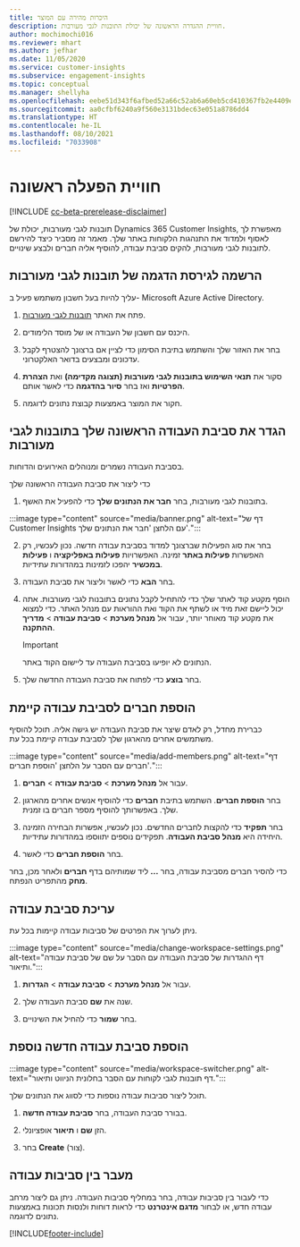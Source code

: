```yaml
---
title: היכרות מהירה עם המוצר
description: חוויית ההגדרה הראשונה של יכולת התובנות לגבי מעורבות.
author: mochimochi016
ms.reviewer: mhart
ms.author: jefhar
ms.date: 11/05/2020
ms.service: customer-insights
ms.subservice: engagement-insights
ms.topic: conceptual
ms.manager: shellyha
ms.openlocfilehash: eebe51d343f6afbed52a66c52ab6a60eb5cd410367fb2e4409eb8679f357c91e
ms.sourcegitcommit: aa0cfbf6240a9f560e3131bdec63e051a8786dd4
ms.translationtype: HT
ms.contentlocale: he-IL
ms.lasthandoff: 08/10/2021
ms.locfileid: "7033908"
---
```

# <a name="first-run-experience"></a>חוויית הפעלה ראשונה

[!INCLUDE [cc-beta-prerelease-disclaimer](includes/cc-beta-prerelease-disclaimer.md)]

תובנות לגבי מעורבות, יכולת של Dynamics 365 Customer Insights, מאפשרת לך לאסוף ולמדוד את התנהגות הלקוחות באתר שלך. מאמר זה מסביר כיצד להירשם לתובנות לגבי מעורבות, להקים סביבת עבודה, להוסיף אליה חברים ולבצע שינויים.

## <a name="sign-up-for-a-demo-of-engagement-insights"></a>הרשמה לגירסת הדגמה של תובנות לגבי מעורבות

עליך להיות בעל חשבון משתמש פעיל ב- Microsoft Azure Active Directory. 

1. פתח את האתר [תובנות לגבי מעורבות](https://pi.dynamics.com/). 

1. היכנס עם חשבון של העבודה או של מוסד הלימודים.

1. בחר את האזור שלך והשתמש בתיבת הסימון כדי לציין אם ברצונך להצטרף לקבל עדכונים ומבצעים בדואר האלקטרוני.

1. סקור את **תנאי השימוש בתובנות לגבי מעורבות (תצוגה מקדימה)** ואת **הצהרת הפרטיות** ואז בחר **סיור בהדגמה** כדי לאשר אותם.

1. חקור את המוצר באמצעות קבוצת נתונים לדוגמה. 

## <a name="set-up-your-first-workspace-in-engagement-insights"></a>הגדר את סביבת העבודה הראשונה שלך בתובנות לגבי מעורבות

בסביבת העבודה נשמרים ומנוהלים האירועים והדוחות.

כדי ליצור את סביבת העבודה הראשונה שלך

1. בתובנות לגבי מעורבות, בחר **חבר את הנתונים שלך** כדי להפעיל את האשף. 

:::image type="content" source="media/banner.png" alt-text="דף של Customer Insights עם הלחצן 'חבר את הנתונים שלך'.":::

2. בחר את סוג הפעילות שברצונך למדוד בסביבת עבודה חדשה. נכון לעכשיו, רק האפשרות **פעילות באתר** זמינה. האפשרויות **פעילות באפליקציה** ו **פעילות במכשיר** יהפכו לזמינות במהדורות עתידיות.

1. בחר **הבא** כדי לאשר וליצור את סביבת העבודה.

1. הוסף מקטע קוד לאתר שלך כדי להתחיל לקבל נתונים בתובנות לגבי מעורבות. אתה יכול ליישם זאת מיד או לשתף את הקוד ואת ההוראות עם מנהל האתר. כדי למצוא את מקטע קוד מאוחר יותר, עבור אל **מנהל מערכת** > **סביבת עבודה** > **מדריך ההתקנה**.

   > [!IMPORTANT]
   > הנתונים לא יופיעו בסביבת העבודה עד ליישום הקוד באתר.

1. בחר **בוצע** כדי לפתוח את סביבת העבודה החדשה שלך. 

## <a name="add-members-to-an-existing-workspace"></a>הוספת חברים לסביבת עבודה קיימת

כברירת מחדל, רק לאדם שיצר את סביבת העבודה יש גישה אליה. תוכל להוסיף משתמשים אחרים מהארגון שלך לסביבת עבודה קיימת בכל עת.

:::image type="content" source="media/add-members.png" alt-text="דף חברים עם הסבר על הלחצן 'הוספת חברים'.":::

1. עבור אל **מנהל מערכת** > **סביבת עבודה** > **חברים**.

2. בחר **הוספת חברים**. השתמש בתיבת **חברים** כדי להוסיף אנשים אחרים מהארגון שלך. באפשרותך להוסיף מספר חברים בו זמנית.

3. בחר **תפקיד** כדי להקצות לחברים החדשים. נכון לעכשיו, אפשרות הבחירה הזמינה היחידה היא **מנהל סביבת העבודה**. תפקידים נוספים יתווספו במהדורות עתידיות.

4. בחר **הוספת חברים** כדי לאשר.

כדי להסיר חברים מסביבת עבודה, בחר **...** ליד שמותיהם בדף **חברים** ולאחר מכן, בחר **מחק** מהתפריט הנפתח.

## <a name="edit-a-workspace"></a>עריכת סביבת עבודה

ניתן לערוך את הפרטים של סביבות עבודה קיימות בכל עת.

:::image type="content" source="media/change-workspace-settings.png" alt-text="דף ההגדרות של סביבת העבודה עם הסבר על שם של סביבת עבודה ותיאור.":::

1. עבור אל **מנהל מערכת** > **סביבת עבודה** > **הגדרות**.

1. שנה את **שם** סביבת העבודה שלך.

1. בחר **שמור** כדי להחיל את השינויים.

## <a name="add-another-new-workspace"></a>הוספת סביבת עבודה חדשה נוספת

:::image type="content" source="media/workspace-switcher.png" alt-text="דף תובנות לגבי לקוחות עם הסבר בחלונית הניווט ותיאור.":::

תוכל ליצור סביבות עבודה נוספות כדי לסווג את הנתונים שלך.

1. בבורר סביבת העבודה, בחר **סביבת עבודה חדשה**.

1. הזן **שם** ו **תיאור** אופציונלי.

1. בחר **Create** (צור).

## <a name="switch-between-workspaces"></a>מעבר בין סביבות עבודה

כדי לעבור בין סביבות עבודה, בחר במחליף סביבות העבודה. ניתן גם ליצור מרחב עבודה חדש, או לבחור **מדגם אינטרנט** כדי לראות דוחות ולנסות תכונות באמצעות נתונים לדוגמה. 



[!INCLUDE[footer-include](../includes/footer-banner.md)]